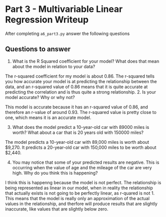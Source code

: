 # Part 3 - Multivariable Linear Regression Writeup

After completing `a6_part3.py` answer the following questions

## Questions to answer

1. What is the R Squared coefficient for your model? What does that mean about the model in relation to your data?

The r-squared coefficient for my model is about 0.86. The r-squared tells you how accurate your model is at predicting the relationship between the data, and an r-squared value of 0.86 means that it is quite accurate at predicting the correlation and is thus quite a strong relationship.
2. Is your model accurate? Why or why not?

This model is accurate because it has an r-squared value of 0.86, and therefore an r-value of around 0.93. The r-squared value is pretty close to one, which means it is an accurate model.

3. What does the model predict a 10-year-old car with 89000 miles is worth? What about a car that is 20 years old with 150000 miles?

The model predicts a 10-year-old car with 89,000 miles is worth about $9,270. It predicts a 20-year-old car with 150,000 miles to be worth about $2,440.

4. You may notice that some of your predicted results are negative. This is occurring when the value of age and the mileage of the car are very high. Why do you think this is happening?

I think this is happenng because the model is not perfect. The relationship is being represented as linear in our model, when in reality the relationship that actually exists is not going to be perfectly linear, as r-quared is not 1. This means that the model is really only an approximation of the actual values in the relationship, and therfore will produce results that are slightly inaccurate, like values that are slightly below zero. 